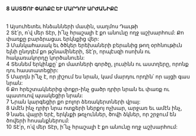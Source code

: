 **8 ԱՍՏԾՈՒ ՓԱՌՔԸ ԵՒ ՄԱՐԴՈՒ ԱՐԺԱՆԻՔԸ**

\
1 Այսուհետեւ հնձանների մասին, սաղմոս Դաւթի\
2 Տէ՛ր, ո՛վ մեր Տէր,
ի՜նչ հրաշալի է քո անունը ողջ աշխարհում:
Քո փառքը բարձրացաւ երկնքից վեր:\
3 Մանկահասակ եւ ծծկեր երեխաների բերանից
թող օրհնութիւն ելնի ընդդէմ քո թշնամիների, Տէ՛ր,
որպէսզի ոսոխն ու հակառակորդը կործանուեն:\
4 Տեսնեմ երկինքը՝ քո մատների գործը,
լուսինն ու աստղերը, որոնք դու հաստատեցիր:\
5 Մարդն ի՞նչ է, որ յիշում ես նրան, կամ մարդու որդին՝ որ այցի գաս նրան:\
6 Քո հրեշտակներից փոքր-ինչ ցածր դրիր նրան
եւ փառք ու պատուով պսակեցիր նրան:\
7 Նրան կարգեցիր քո բոլոր ձեռակերտների վրայ:\
8 Ամէն ինչ դրիր նրա ոտքերի ներքոյ
ոչխար, արջառ եւ ամէն ինչ,\
9 նաեւ վայրի երէ, երկնքի թռչուններ, ծովի ձկներ,
որ շրջում են ծովերի հոսանքներում:\
10 Տէ՛ր, ո՛վ մեր Տէր,
ի՜նչ հրաշալի է քո անունը ողջ աշխարհում:
